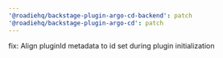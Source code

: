 ```yaml
---
'@roadiehq/backstage-plugin-argo-cd-backend': patch
'@roadiehq/backstage-plugin-argo-cd': patch
---
```


fix: Align pluginId metadata to id set during plugin initialization
